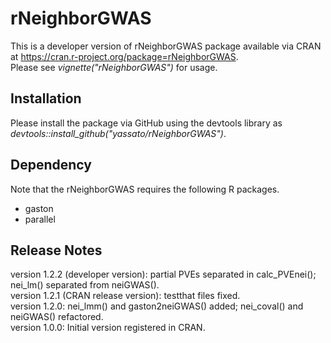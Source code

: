 # rNeighborGWAS    
This is a developer version of rNeighborGWAS package available via CRAN at https://cran.r-project.org/package=rNeighborGWAS.  
Please see *vignette("rNeighborGWAS")* for usage.  

## Installation
Please install the package via GitHub using the devtools library as *devtools::install_github("yassato/rNeighborGWAS")*.  

## Dependency
Note that the rNeighborGWAS requires the following R packages.  
- gaston
- parallel

## Release Notes
version 1.2.2 (developer version): partial PVEs separated in calc_PVEnei(); nei_lm() separated from neiGWAS().  
version 1.2.1 (CRAN release version): testthat files fixed.  
version 1.2.0: nei_lmm() and gaston2neiGWAS() added; nei_coval() and neiGWAS() refactored.  
version 1.0.0: Initial version registered in CRAN.  
